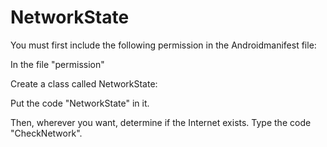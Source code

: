 # NetworkState

You must first include the following permission in the Androidmanifest file:

In the file "permission"

Create a class called NetworkState:

Put the code "NetworkState" in it.

Then, wherever you want, determine if the Internet exists. Type the code "CheckNetwork".
